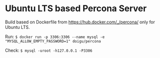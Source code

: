 # Ubuntu LTS based Percona Server

Build based on Dockerfile from https://hub.docker.com/_/percona/ only for Ubuntu LTS.

Run: `$ docker run -p 3306:3306 --name mysql -e "MYSQL_ALLOW_EMPTY_PASSWORD=1" doigu/percona`

Check: `$ mysql -uroot -h127.0.0.1 -P3306`